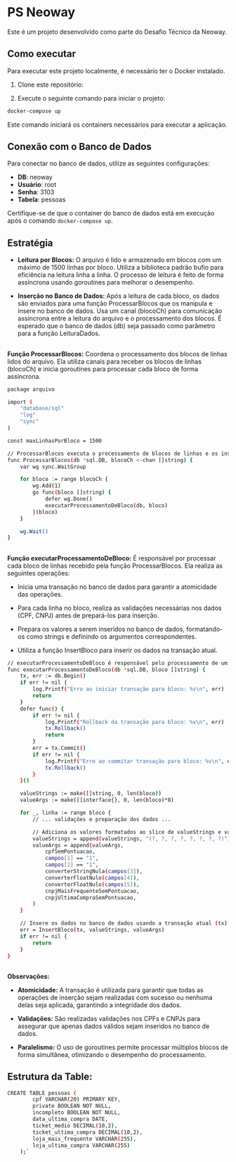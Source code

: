 # PS Neoway

Este é um projeto desenvolvido como parte do Desafio Técnico da Neoway.

## Como executar

Para executar este projeto localmente, é necessário ter o Docker instalado.

1. Clone este repositório:


2. Execute o seguinte comando para iniciar o projeto:

```bash
docker-compose up
```


Este comando iniciará os containers necessários para executar a aplicação.

## Conexão com o Banco de Dados

Para conectar no banco de dados, utilize as seguintes configurações:

- **DB**: neoway
- **Usuário**: root
- **Senha**: 3103
- **Tabela**: pessoas

Certifique-se de que o container do banco de dados está em execução após o comando `docker-compose up`.

## Estratégia 

- **Leitura por Blocos:**
O arquivo é lido e armazenado em blocos com um máximo de 1500 linhas por bloco.
Utiliza a biblioteca padrão bufio para eficiência na leitura linha a linha.
O processo de leitura é feito de forma assíncrona usando goroutines para melhorar o desempenho.

- **Inserção no Banco de Dados:**
Após a leitura de cada bloco, os dados são enviados para uma função ProcessarBlocos que os manipula e insere no banco de dados.
Usa um canal (blocoCh) para comunicação assíncrona entre a leitura do arquivo e o processamento dos blocos.
É esperado que o banco de dados (db) seja passado como parâmetro para a função LeituraDados.
##

**Função ProcessarBlocos:**
Coordena o processamento dos blocos de linhas lidos do arquivo. Ela utiliza canais para receber os blocos de linhas (blocoCh) e inicia goroutines para processar cada bloco de forma assíncrona.

```bash
package arquivo

import (
	"database/sql"
	"log"
	"sync"
)

const maxLinhasPorBloco = 1500

// ProcessarBlocos executa o processamento de blocos de linhas e os insere no banco de dados
func ProcessarBlocos(db *sql.DB, blocoCh <-chan []string) {
	var wg sync.WaitGroup

	for bloco := range blocoCh {
		wg.Add(1)
		go func(bloco []string) {
			defer wg.Done()
			executarProcessamentoDeBloco(db, bloco)
		}(bloco)
	}

	wg.Wait()
}
```
##
**Função executarProcessamentoDeBloco:**
É responsável por processar cada bloco de linhas recebido pela função ProcessarBlocos. Ela realiza as seguintes operações:

- Inicia uma transação no banco de dados para garantir a atomicidade das operações.

- Para cada linha no bloco, realiza as validações necessárias nos dados (CPF, CNPJ) antes de prepará-los para inserção.

- Prepara os valores a serem inseridos no banco de dados, formatando-os como strings e definindo os argumentos correspondentes.

- Utiliza a função InsertBloco para inserir os dados na transação atual.

```bash
// executarProcessamentoDeBloco é responsável pelo processamento de um bloco lido
func executarProcessamentoDeBloco(db *sql.DB, bloco []string) {
	tx, err := db.Begin()
	if err != nil {
		log.Printf("Erro ao iniciar transação para bloco: %v\n", err)
		return
	}
	defer func() {
		if err != nil {
			log.Printf("Rollback da transação para bloco: %v\n", err)
			tx.Rollback()
			return
		}
		err = tx.Commit()
		if err != nil {
			log.Printf("Erro ao commitar transação para bloco: %v\n", err)
			tx.Rollback()
		}
	}()

	valueStrings := make([]string, 0, len(bloco))
	valueArgs := make([]interface{}, 0, len(bloco)*8)

	for _, linha := range bloco {
		// ... validações e preparação dos dados ...

		// Adiciona os valores formatados ao slice de valueStrings e valueArgs
		valueStrings = append(valueStrings, "(?, ?, ?, ?, ?, ?, ?, ?)")
		valueArgs = append(valueArgs,
			cpfSemPontuacao,
			campos[1] == "1",
			campos[2] == "1",
			converterStringNula(campos[3]),
			converterFloatNulo(campos[4]),
			converterFloatNulo(campos[5]),
			cnpjMaisFrequenteSemPontuacao,
			cnpjUltimaCompraSemPontuacao,
		)
	}

	// Insere os dados no banco de dados usando a transação atual (tx)
	err = InsertBloco(tx, valueStrings, valueArgs)
	if err != nil {
		return
	}
}
```
##
**Observações:**

- **Atomicidade:** A transação é utilizada para garantir que todas as operações de inserção sejam realizadas com sucesso ou nenhuma delas seja aplicada, garantindo a integridade dos dados.

- **Validações:** São realizadas validações nos CPFs e CNPJs para assegurar que apenas dados válidos sejam inseridos no banco de dados.

- **Paralelismo:** O uso de goroutines permite processar múltiplos blocos de forma simultânea, otimizando o desempenho do processamento.

##
## Estrutura da Table:
```bash
CREATE TABLE pessoas (
		cpf VARCHAR(20) PRIMARY KEY,
		private BOOLEAN NOT NULL,
		incompleto BOOLEAN NOT NULL,
		data_ultima_compra DATE,
		ticket_medio DECIMAL(10,2),
		ticket_ultima_compra DECIMAL(10,2),
		loja_mais_frequente VARCHAR(255),
		loja_ultima_compra VARCHAR(255)
	);`
```